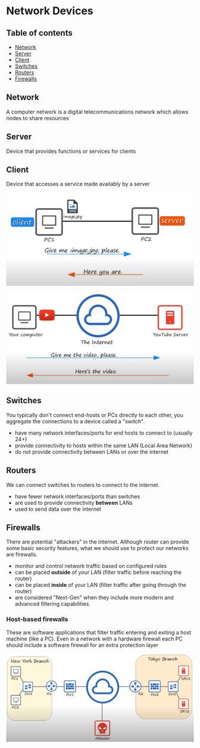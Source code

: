 # Network Devices

## Table of contents

* [Network](#network)
* [Server](#server)
* [Client](#client)
* [Switches](#switches)
* [Routers](#routers)
* [Firewalls](#firewalls)

## Network

A computer network is a digital telecommunications network which allows nodes to share resources

## Server

Device that provides functions or services for clients

## Client

Device that accesses a service made availably by a server

![](docs/client_sv_1.png)

![](docs/client_sv_2.png)

## Switches

You typically don't connect end-hosts or PCs directly to each other, you aggregate the connections to a device called a "switch".

* have many network interfaces/ports for end hosts to connect to (usually 24+)
* provide connectivity to hosts within the same LAN (Local Area Network)
* do not provide connectivity between LANs or over the internet

## Routers

We can connect switches to routers to connect to the internet.

* have fewer network interfaces/ports than switches
* are used to provide connectivity **between** LANs
* used to send data over the internet

## Firewalls

There are potential "attackers" in the internet.
Although router can provide some basic security features, what we should use to protect our networks are firewalls.

* monitor and control network traffic based on configured rules
* can be placed **outside** of your LAN (filter traffic before reaching the router)
* can be placed **inside** of your LAN (filter traffic after going through the router)
* are considered "Next-Gen" when they include more modern and advanced filtering capabilities.

### Host-based firewalls

These are software applications that filter traffic entering and exiting a host machine (like a PC).
Even in a network with a hardware firewall each PC should include a software firewall for an extra protection layer

![](docs/switches_routers_and_firewalls.png)
